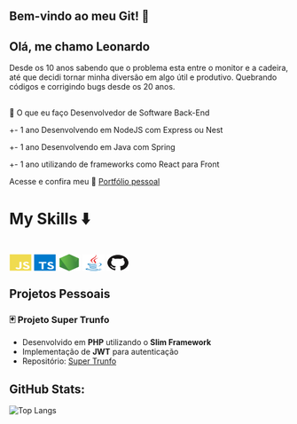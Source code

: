 ##  Bem-vindo ao meu Git! 👋

## Olá, me chamo Leonardo
Desde os 10 anos sabendo que o problema esta entre o monitor e a cadeira, até que decidi tornar minha diversão em algo útil e produtivo. Quebrando códigos e corrigindo bugs desde os 20 anos.


##

💼 O que eu faço
Desenvolvedor de Software Back-End
<p>+- 1 ano Desenvolvendo em NodeJS com Express ou Nest</p>
<p>+- 1 ano Desenvolvendo em Java com Spring </p>
<p>+- 1 ano utilizando de frameworks como React para Front</p>

Acesse e confira meu 📄 [Portfólio pessoal](https://leogbarros.github.io/portfolio/)
 # My Skills ⬇️    

<div style="display: inline_block"><br>
 
  <img align="center" alt="javascript" height="30" width="40" src="https://raw.githubusercontent.com/devicons/devicon/master/icons/javascript/javascript-plain.svg">
  <img align="center" alt="typescript" height="30" width="40" src="https://raw.githubusercontent.com/devicons/devicon/master/icons/typescript/typescript-plain.svg">
  <img align="center" alt="nodejs" height="30" width="40" src="https://raw.githubusercontent.com/devicons/devicon/master/icons/nodejs/nodejs-original.svg">
  <img align="center" alt="java" height="30" width="40" src="https://raw.githubusercontent.com/devicons/devicon/master/icons/java/java-original.svg">
  <img align="center" alt="github" height="30" width="40" src="https://raw.githubusercontent.com/devicons/devicon/master/icons/github/github-original.svg">  
</div>

##



## Projetos Pessoais

### 🃏 Projeto Super Trunfo

- Desenvolvido em **PHP** utilizando o **Slim Framework**
- Implementação de **JWT** para autenticação
- Repositório: [Super Trunfo](https://github.com/LeoGBarros/SuperTrunfo)


##


## GitHub Stats:

  


![Top Langs](https://github-readme-stats.vercel.app/api/top-langs/?username=LeoGBarros&layout=compact&theme=dark)

